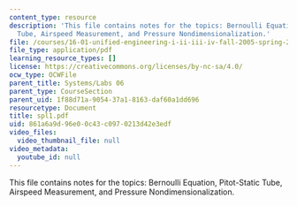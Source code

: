 ```yaml
---
content_type: resource
description: 'This file contains notes for the topics: Bernoulli Equation, Pitot-Static
  Tube, Airspeed Measurement, and Pressure Nondimensionalization.'
file: /courses/16-01-unified-engineering-i-ii-iii-iv-fall-2005-spring-2006/861a6a9d96e00c43c0970213d42e3edf_spl1.pdf
file_type: application/pdf
learning_resource_types: []
license: https://creativecommons.org/licenses/by-nc-sa/4.0/
ocw_type: OCWFile
parent_title: Systems/Labs 06
parent_type: CourseSection
parent_uid: 1f88d71a-9054-37a1-8163-daf60a1dd696
resourcetype: Document
title: spl1.pdf
uid: 861a6a9d-96e0-0c43-c097-0213d42e3edf
video_files:
  video_thumbnail_file: null
video_metadata:
  youtube_id: null
---
```

This file contains notes for the topics: Bernoulli Equation, Pitot-Static Tube, Airspeed Measurement, and Pressure Nondimensionalization.